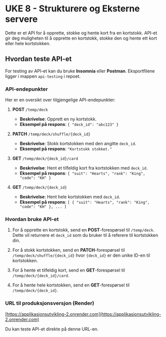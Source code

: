 # UKE 8 - Strukturere og Eksterne servere

Dette er et API for å opprette, stokke og hente kort fra en kortstokk. API-et gir deg muligheten til å opprette en kortstokk, stokke den og hente ett kort eller hele kortstokken.

## Hvordan teste API-et

For testing av API-et kan du bruke **Insomnia** eller **Postman**. Eksportfilene ligger i mappen `api-testing` i repoet.

### API-endepunkter

Her er en oversikt over tilgjengelige API-endepunkter:

1. **POST** `/temp/deck`
   - **Beskrivelse**: Opprett en ny kortstokk.
   - **Eksempel på respons**: `{ "deck_id": "abc123" }`

2. **PATCH** `/temp/deck/shuffle/{deck_id}`
   - **Beskrivelse**: Stokk kortstokken med den angitte `deck_id`.
   - **Eksempel på respons**: `"Kortstokk stokket."`

3. **GET** `/temp/deck/{deck_id}/card`
   - **Beskrivelse**: Hent et tilfeldig kort fra kortstokken med `deck_id`.
   - **Eksempel på respons**: `{ "suit": "Hearts", "rank": "King", "code": "KH" }`

4. **GET** `/temp/deck/{deck_id}`
   - **Beskrivelse**: Hent hele kortstokken med `deck_id`.
   - **Eksempel på respons**: `[ { "suit": "Hearts", "rank": "King", "code": "KH" }, ... ]`
  
### Hvordan bruke API-et

1. For å opprette en kortstokk, send en **POST**-forespørsel til `/temp/deck`. Dette vil returnere et `deck_id` som du bruker til å referere til kortstokken din.
   
2. For å stokk kortstokken, send en **PATCH**-forespørsel til `/temp/deck/shuffle/{deck_id}` hvor `{deck_id}` er den unike ID-en til kortstokken.

3. For å hente et tilfeldig kort, send en **GET**-forespørsel til `/temp/deck/{deck_id}/card`.

4. For å hente hele kortstokken, send en **GET**-forespørsel til `/temp/deck/{deck_id}`.

### URL til produksjonsversjon (Render)

[https://applikasjonsutvikling-2.onrender.com](https://applikasjonsutvikling-2.onrender.com)

Du kan teste API-et direkte på denne URL-en.

